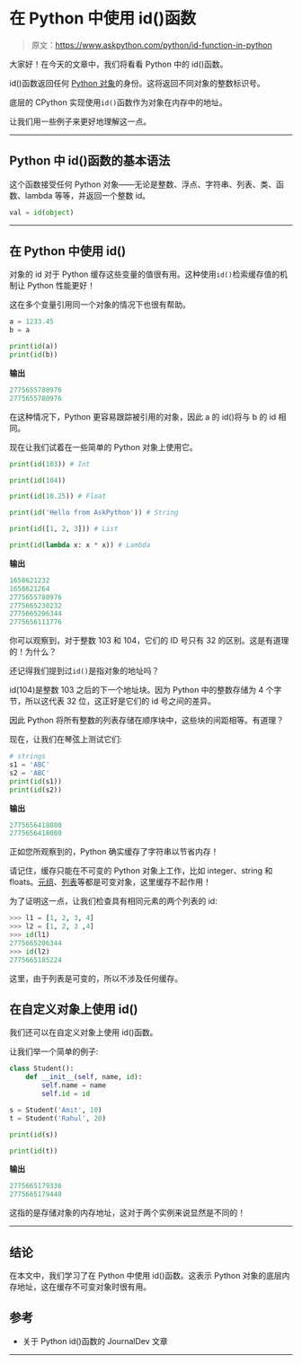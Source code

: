 # 在 Python 中使用 id()函数

> 原文：<https://www.askpython.com/python/id-function-in-python>

大家好！在今天的文章中，我们将看看 Python 中的 id()函数。

id()函数返回任何 [Python 对象](https://www.askpython.com/python/oops/python-classes-objects)的身份。这将返回不同对象的整数标识号。

底层的 CPython 实现使用`id()`函数作为对象在内存中的地址。

让我们用一些例子来更好地理解这一点。

* * *

## Python 中 id()函数的基本语法

这个函数接受任何 Python 对象——无论是整数、浮点、字符串、列表、类、函数、lambda 等等，并返回一个整数 id。

```py
val = id(object)

```

* * *

## 在 Python 中使用 id()

对象的 id 对于 Python 缓存这些变量的值很有用。这种使用`id()`检索缓存值的机制让 Python 性能更好！

这在多个变量引用同一个对象的情况下也很有帮助。

```py
a = 1233.45
b = a

print(id(a))
print(id(b))

```

**输出**

```py
2775655780976
2775655780976

```

在这种情况下，Python 更容易跟踪被引用的对象，因此 a 的 id()将与 b 的 id 相同。

现在让我们试着在一些简单的 Python 对象上使用它。

```py
print(id(103)) # Int

print(id(104))

print(id(10.25)) # Float

print(id('Hello from AskPython')) # String

print(id([1, 2, 3])) # List

print(id(lambda x: x * x)) # Lambda

```

**输出**

```py
1658621232
1658621264
2775655780976
2775665230232
2775665206344
2775656111776

```

你可以观察到，对于整数 103 和 104，它们的 ID 号只有 32 的区别。这是有道理的！为什么？

还记得我们提到过`id()`是指对象的地址吗？

id(104)是整数 103 之后的下一个地址块。因为 Python 中的整数存储为 4 个字节，所以这代表 32 位，这正好是它们的 id 号之间的差异。

因此 Python 将所有整数的列表存储在顺序块中，这些块的间距相等。有道理？

现在，让我们在琴弦上测试它们:

```py
# strings
s1 = 'ABC'
s2 = 'ABC'
print(id(s1))
print(id(s2))

```

**输出**

```py
2775656418080
2775656418080

```

正如您所观察到的，Python 确实缓存了字符串以节省内存！

请记住，缓存只能在不可变的 Python 对象上工作，比如 integer、string 和 floats。[元组](https://www.askpython.com/python/tuple/python-tuple)、[列表](https://www.askpython.com/python/list/concatenate-multiple-lists-in-python)等都是可变对象，这里缓存不起作用！

为了证明这一点，让我们检查具有相同元素的两个列表的 id:

```py
>>> l1 = [1, 2, 3, 4]
>>> l2 = [1, 2, 3 ,4]
>>> id(l1)
2775665206344
>>> id(l2)
2775665185224

```

这里，由于列表是可变的，所以不涉及任何缓存。

## 在自定义对象上使用 id()

我们还可以在自定义对象上使用 id()函数。

让我们举一个简单的例子:

```py
class Student():
    def __init__(self, name, id):
        self.name = name
        self.id = id

s = Student('Amit', 10)
t = Student('Rahul', 20)

print(id(s))

print(id(t))

```

**输出**

```py
2775665179336
2775665179448

```

这指的是存储对象的内存地址，这对于两个实例来说显然是不同的！

* * *

## 结论

在本文中，我们学习了在 Python 中使用 id()函数。这表示 Python 对象的底层内存地址，这在缓存不可变对象时很有用。

## 参考

*   关于 Python id()函数的 JournalDev 文章

* * *
